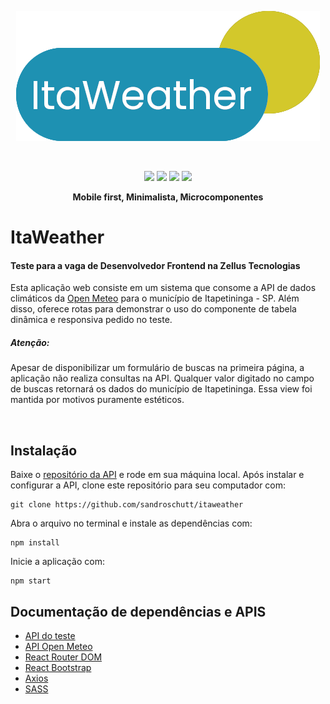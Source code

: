 <p align="center">
 <img src="https://github.com/sandroschutt/itaweather/blob/main/src/assets/image/itaweather-logo.webp" />
</p>
<br>
<p align="center">
 <img src="https://img.shields.io/badge/-React-61DAFB?logo=react&logoColor=white&style=for-the-badge" />
 <img src="https://img.shields.io/badge/-JavaScript-F7DF1E?logo=javascript&logoColor=black&style=for-the-badge" />
 <img src="https://img.shields.io/badge/-Bootstrap-7952B3?logo=bootstrap&logoColor=white&style=for-the-badge" />
 <img src="https://img.shields.io/badge/-Sass-CC6699?logo=sass&logoColor=white&style=for-the-badge" />
</p>

<p align="center"><b>Mobile first, Minimalista, Microcomponentes</b></p>

# ItaWeather

#### Teste para a vaga de Desenvolvedor Frontend na Zellus Tecnologias

Esta aplicação web consiste em um sistema que consome a API de dados climáticos da <a href="https://open-meteo-com">Open Meteo</a> para o município de Itapetininga - SP.  Além disso, oferece rotas para demonstrar o uso do componente de tabela dinâmica e responsiva pedido no teste.

##### Atenção:
Apesar de disponibilizar um formulário de buscas na primeira página, a aplicação não realiza consultas na API. Qualquer valor digitado no campo de buscas retornará os dados do município de Itapetininga. Essa view foi mantida por motivos puramente estéticos.

<br />

## Instalação
Baixe o <a href="https://github.com/jgg0d/backend-teste">repositório da API</a> e rode em sua máquina local. Após instalar e configurar a API, clone este repositório para seu computador com:

```
git clone https://github.com/sandroschutt/itaweather
```

Abra o arquivo no terminal e instale as dependências com:

```
npm install
```

Inicie a aplicação com:

```
npm start
```

## Documentação de dependências e APIS
 
 - <a href="https://github.com/jgg0d/backend-teste">API do teste</a>
 - <a href="https://r.search.yahoo.com/_ylt=AwrFSZHsSJFm.XkVCwMf7At.;_ylu=Y29sbwNiZjEEcG9zAzEEdnRpZAMEc2VjA3Ny/RV=2/RE=1720826221/RO=10/RU=https%3a%2f%2fopen-meteo.com%2f/RK=2/RS=6U4a9Eg4y0wXR0VaYknmaq3bE4w-">API Open Meteo</a>
 - <a href="https://reactrouter.com/en/main">React Router DOM</a>
 - <a href="https://react-bootstrap.github.io/">React Bootstrap</a>
 - <a href="https://axios-http.com/docs/intro">Axios</a>
 - <a href="https://sass-lang.com/">SASS</a>
